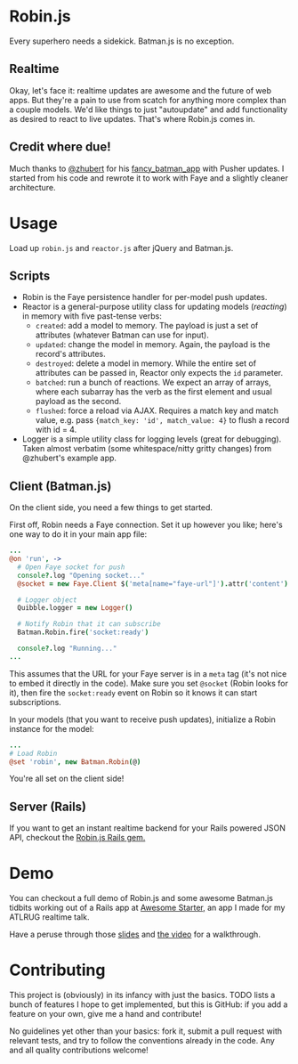 Robin.js
========
Every superhero needs a sidekick. Batman.js is no exception.

Realtime
--------
Okay, let's face it: realtime updates are awesome and the future of web apps. But they're a pain to use from scatch for anything more complex than a couple models. We'd like things to just "autoupdate" and add functionality as desired to react to live updates. That's where Robin.js comes in.

Credit where due!
-----------------
Much thanks to [@zhubert](https://github.com/zhubert) for his [fancy_batman_app](https://github.com/zhubert/fancy_batman_app) with Pusher updates. I started from his code and rewrote it to work with Faye and a slightly cleaner architecture.

Usage
=====
Load up `robin.js` and `reactor.js` after jQuery and Batman.js.

Scripts
-------
- Robin is the Faye persistence handler for per-model push updates.
- Reactor is a general-purpose utility class for updating models (*reacting*) in memory with five past-tense verbs:
  - `created`: add a model to memory. The payload is just a set of attributes (whatever Batman can use for input).
  - `updated`: change the model in memory. Again, the payload is the record's attributes.
  - `destroyed`: delete a model in memory. While the entire set of attributes can be passed in, Reactor only expects the `id` parameter.
  - `batched`: run a bunch of reactions. We expect an array of arrays, where each subarray has the verb as the first element and usual payload as the second.
  - `flushed`: force a reload via AJAX. Requires a match key and match value, e.g. pass `{match_key: 'id', match_value: 4}` to flush a record with id = 4.
- Logger is a simple utility class for logging levels (great for debugging). Taken almost verbatim (some whitespace/nitty gritty changes) from @zhubert's example app.

Client (Batman.js)
------------------
On the client side, you need a few things to get started.

First off, Robin needs a Faye connection. Set it up however you like; here's one way to do it in your main app file:

```coffeescript
...
@on 'run', ->
  # Open Faye socket for push
  console?.log "Opening socket..."
  @socket = new Faye.Client $('meta[name="faye-url"]').attr('content')

  # Logger object
  Quibble.logger = new Logger()

  # Notify Robin that it can subscribe
  Batman.Robin.fire('socket:ready')

  console?.log "Running..."
...
```

This assumes that the URL for your Faye server is in a `meta` tag (it's not nice to embed it directly in the code). Make sure you set `@socket` (Robin looks for it), then fire the `socket:ready` event on Robin so it knows it can start subscriptions.

In your models (that you want to receive push updates), initialize a Robin instance for the model:

```coffeescript
...
# Load Robin
@set 'robin', new Batman.Robin(@)
```

You're all set on the client side!

Server (Rails)
--------------

If you want to get an instant realtime backend for your Rails powered JSON API, checkout the [Robin.js Rails gem.](https://github.com/nybblr/robin-rails)

Demo
====
You can checkout a full demo of Robin.js and some awesome Batman.js tidbits working out of a Rails app at [Awesome Starter,](https://github.com/nybblr/awesome-starter/tree/complete-demo-app) an app I made for my ATLRUG realtime talk.

Have a peruse through those [slides](https://speakerdeck.com/nybblr/into-the-batmobile-realtime-batman-dot-js-with-robin-dot-js-and-rails) and [the video](http://vimeo.com/68354627) for a walkthrough.

Contributing
============
This project is (obviously) in its infancy with just the basics. TODO lists a bunch of features I hope to get implemented, but this is GitHub: if you add a feature on your own, give me a hand and contribute!

No guidelines yet other than your basics: fork it, submit a pull request with relevant tests, and try to follow the conventions already in the code. Any and all quality contributions welcome!
